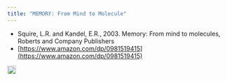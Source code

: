 ```yaml
---
title: "MEMORY: From Mind to Molecule"
---
```


- Squire, L.R. and Kandel, E.R., 2003. Memory: From mind to molecules, Roberts and Company Publishers
- [https://www.amazon.com/dp/0981519415](https://www.amazon.com/dp/0981519415)
<img src='https://scrapbox.io/api/pages/nishio-en/en/icon' alt='en.icon' height="19.5"/>